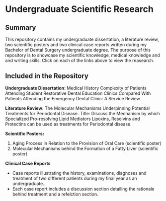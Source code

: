 # Undergraduate Scientific Research

## Summary
This repository contains my undergraduate dissertation, a literature review, two scientific posters and two clinical case reports written during my Bachelor of Dental Surgery undergraduate degree. The purpose of this repository is to showcase my scientific knowledge, medical knowledge and and writing skills. 
Click on each of the links above to view the reasearch.

## Included in the Repository

**Undergraduate Dissertation:**
Medical History Complexity of Patients Attending Student Restorative Dental Education Clinics Compared With Patients Attending the Emergency Dental Clinic: A Service Review

**Literature Review:**
The Molecular Mechanisms Underpinning Potential Treatments for Periodontal Disease.
Title: Discuss the Mechanism by which Specialized Pro-resolving Lipid Mediators Lipoxins, Resolvins and Protectins can be used as treatments for Periodontal disease.

**Scientific Posters:**
1. Aging Process in Relation to the Provision of Oral Care (scientific poster)
2. Molecular Mechanisms behind the Formation of a Fatty Liver (scientific poster)

**Clinical Case Reports**
- Case reports illustrating the history, examinations, diagnoses and treatment of two different patients during my final year as an undergraduate..
- Each case report includes a discussion section detailing the rationale behind treatment and a refelction section. 
